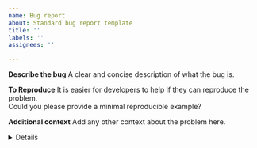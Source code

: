 ```yaml
---
name: Bug report
about: Standard bug report template
title: ''
labels: ''
assignees: ''

---
```


**Describe the bug**
A clear and concise description of what the bug is.

**To Reproduce**
It is easier for developers to help if they can reproduce the problem.   
Could you please provide a minimal reproducible example?

**Additional context**
Add any other context about the problem here.

<details>
Paste the output of your `sessionInfo()`
</details>
